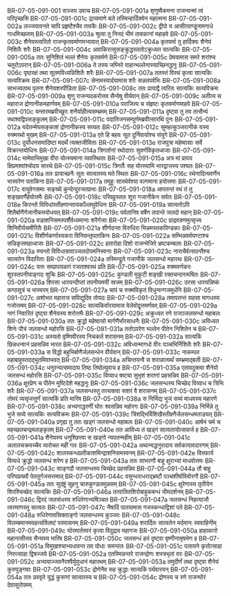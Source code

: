 BR-07-05-091-001	सञ्जय उवाच
BR-07-05-091-001a	शृणुष्वैकमना राजन्यन्मां त्वं परिपृच्छसि
BR-07-05-091-001c	द्राव्यमाणे बले तस्मिन्हार्दिक्येन महात्मना
BR-07-05-091-002a	लज्जयावनते चापि प्रहृष्टैश्चैव तावकैः
BR-07-05-091-002c	द्वीपो य आसीत्पाण्डूनामगाधे गाधमिच्छताम्
BR-07-05-091-003a	श्रुत्वा तु निनदं भीमं तावकानां महाहवे
BR-07-05-091-003c	शैनेयस्त्वरितो राजन्कृतवर्माणमभ्ययात्
BR-07-05-091-004a	कृतवर्मा तु हार्दिक्यः शैनेयं निशितैः शरैः
BR-07-05-091-004c	अवाकिरत्सुसङ्क्रुद्धस्ततोऽक्रुध्यत सात्यकिः
BR-07-05-091-005a	ततः सुनिशितं भल्लं शैनेयः कृतवर्मणे
BR-07-05-091-005c	प्रेषयामास समरे शरांश्च चतुरोऽपरान्
BR-07-05-091-006a	ते तस्य जघ्निरे वाहान्भल्लेनास्याच्छिनद्धनुः
BR-07-05-091-006c	पृष्ठरक्षं तथा सूतमविध्यन्निशितैः शरैः
BR-07-05-091-007a	ततस्तं विरथं कृत्वा सात्यकिः सत्यविक्रमः
BR-07-05-091-007c	सेनामस्यार्दयामास शरैः सन्नतपर्वभिः
BR-07-05-091-008a	साभज्यताथ पृतना शैनेयशरपीडिता
BR-07-05-091-008c	ततः प्रायाद्वै त्वरितः सात्यकिः सत्यविक्रमः
BR-07-05-091-009a	शृणु राजन्यदकरोत्तव सैन्येषु वीर्यवान्
BR-07-05-091-009c	अतीत्य स महाराज द्रोणानीकमहार्णवम्
BR-07-05-091-010a	पराजित्य च संहृष्टः कृतवर्माणमाहवे
BR-07-05-091-010c	यन्तारमब्रवीच्छूरः शनैर्याहीत्यसम्भ्रमम्
BR-07-05-091-011a	दृष्ट्वा तु तव तत्सैन्यं रथाश्वद्विपसङ्कुलम्
BR-07-05-091-011c	पदातिजनसम्पूर्णमब्रवीत्सारथिं पुनः
BR-07-05-091-012a	यदेतन्मेघसङ्काशं द्रोणानीकस्य सव्यतः
BR-07-05-091-012c	सुमहत्कुञ्जरानीकं यस्य रुक्मरथो मुखम्
BR-07-05-091-013a	एते हि बहवः सूत दुर्निवार्याश्च संयुगे
BR-07-05-091-013c	दुर्योधनसमादिष्टा मदर्थे त्यक्तजीविताः
BR-07-05-091-013e	राजपुत्रा महेष्वासाः सर्वे विक्रान्तयोधिनः
BR-07-05-091-014a	त्रिगर्तानां रथोदाराः सुवर्णविकृतध्वजाः
BR-07-05-091-014c	मामेवाभिमुखा वीरा योत्स्यमाना व्यवस्थिताः
BR-07-05-091-015a	अत्र मां प्रापय क्षिप्रमश्वांश्चोदय सारथे
BR-07-05-091-015c	त्रिगर्तैः सह योत्स्यामि भारद्वाजस्य पश्यतः
BR-07-05-091-016a	ततः प्रायाच्छनैः सूतः सात्वतस्य मते स्थितः
BR-07-05-091-016c	रथेनादित्यवर्णेन भास्वरेण पताकिना
BR-07-05-091-017a	तमूहुः सारथेर्वश्या वल्गमाना हयोत्तमाः
BR-07-05-091-017c	वायुवेगसमाः सङ्ख्ये कुन्देन्दुरजतप्रभाः
BR-07-05-091-018a	आपतन्तं रथं तं तु शङ्खवर्णैर्हयोत्तमैः
BR-07-05-091-018c	परिवव्रुस्ततः शूरा गजानीकेन सर्वतः
BR-07-05-091-018e	किरन्तो विविधांस्तीक्ष्णान्सायकाँल्लघुवेधिनः
BR-07-05-091-019a	सात्वतोऽपि शितैर्बाणैर्गजानीकमयोधयत्
BR-07-05-091-019c	पर्वतानिव वर्षेण तपान्ते जलदो महान्
BR-07-05-091-020a	वज्राशनिसमस्पर्शैर्वध्यमानाः शरैर्गजाः
BR-07-05-091-020c	प्राद्रवन्रणमुत्सृज्य शिनिवीर्यसमीरितैः
BR-07-05-091-021a	शीर्णदन्ता विरुधिरा भिन्नमस्तकपिण्डकाः
BR-07-05-091-021c	विशीर्णकर्णास्यकरा विनियन्तृपताकिनः
BR-07-05-091-022a	सम्भिन्नवर्मघण्टाश्च सन्निकृत्तमहाध्वजाः
BR-07-05-091-022c	हतारोहा दिशो राजन्भेजिरे भ्रष्टकम्बलाः
BR-07-05-091-023a	रुवन्तो विविधान्रावाञ्जलदोपमनिस्वनाः
BR-07-05-091-023c	नाराचैर्वत्सदन्तैश्च सात्वतेन विदारिताः
BR-07-05-091-024a	तस्मिन्द्रुते गजानीके जलसन्धो महारथः
BR-07-05-091-024c	यत्तः सम्प्रापयन्नागं रजताश्वरथं प्रति
BR-07-05-091-025a	रुक्मवर्णकरः शूरस्तपनीयाङ्गदः शुचिः
BR-07-05-091-025c	कुण्डली मुकुटी शङ्खी रक्तचन्दनरूषितः
BR-07-05-091-026a	शिरसा धारयन्दीप्तां तपनीयमयीं स्रजम्
BR-07-05-091-026c	उरसा धारयन्निष्कं कण्ठसूत्रं च भास्वरम्
BR-07-05-091-027a	चापं च रुक्मविकृतं विधुन्वन्गजमूर्धनि
BR-07-05-091-027c	अशोभत महाराज सविद्युदिव तोयदः
BR-07-05-091-028a	तमापतन्तं सहसा मागधस्य गजोत्तमम्
BR-07-05-091-028c	सात्यकिर्वारयामास वेलेवोद्वृत्तमर्णवम्
BR-07-05-091-029a	नागं निवारितं दृष्ट्वा शैनेयस्य शरोत्तमैः
BR-07-05-091-029c	अक्रुध्यत रणे राजञ्जलसन्धो महाबलः
BR-07-05-091-030a	ततः क्रुद्धो महेष्वासो मार्गणैर्भारसाधनैः
BR-07-05-091-030c	अविध्यत शिनेः पौत्रं जलसन्धो महोरसि
BR-07-05-091-031a	ततोऽपरेण भल्लेन पीतेन निशितेन च
BR-07-05-091-031c	अस्यतो वृष्णिवीरस्य निचकर्त शरासनम्
BR-07-05-091-032a	सात्यकिं छिन्नधन्वानं प्रहसन्निव भारत
BR-07-05-091-032c	अविध्यन्मागधो वीरः पञ्चभिर्निशितैः शरैः
BR-07-05-091-033a	स विद्धो बहुभिर्बाणैर्जलसन्धेन वीर्यवान्
BR-07-05-091-033c	नाकम्पत महाबाहुस्तदद्भुतमिवाभवत्
BR-07-05-091-034a	अचिन्तयन्वै स शरान्नात्यर्थं सम्भ्रमाद्बली
BR-07-05-091-034c	धनुरन्यत्समादाय तिष्ठ तिष्ठेत्युवाच ह
BR-07-05-091-035a	एतावदुक्त्वा शैनेयो जलसन्धं महोरसि
BR-07-05-091-035c	विव्याध षष्ट्या सुभृशं शराणां प्रहसन्निव
BR-07-05-091-036a	क्षुरप्रेण च पीतेन मुष्टिदेशे महद्धनुः
BR-07-05-091-036c	जलसन्धस्य चिच्छेद विव्याध च त्रिभिः शरैः
BR-07-05-091-037a	जलसन्धस्तु तत्त्यक्त्वा सशरं वै शरासनम्
BR-07-05-091-037c	तोमरं व्यसृजत्तूर्णं सात्यकिं प्रति मारिष
BR-07-05-091-038a	स निर्भिद्य भुजं सव्यं माधवस्य महारणे
BR-07-05-091-038c	अभ्यगाद्धरणीं घोरः श्वसन्निव महोरगः
BR-07-05-091-039a	निर्भिन्ने तु भुजे सव्ये सात्यकिः सत्यविक्रमः
BR-07-05-091-039c	त्रिंशद्भिर्विशिखैस्तीक्ष्णैर्जलसन्धमताडयत्
BR-07-05-091-040a	प्रगृह्य तु ततः खड्गं जलसन्धो महाबलः
BR-07-05-091-040c	आर्षभं चर्म च महच्छतचन्द्रमलङ्कृतम्
BR-07-05-091-040e	तत आविध्य तं खड्गं सात्वतायोत्ससर्ज ह
BR-07-05-091-041a	शैनेयस्य धनुश्छित्त्वा स खड्गो न्यपतन्महीम्
BR-07-05-091-041c	अलातचक्रवच्चैव व्यरोचत महीं गतः
BR-07-05-091-042a	अथान्यद्धनुरादाय सर्वकायावदारणम्
BR-07-05-091-042c	शालस्कन्धप्रतीकाशमिन्द्राशनिसमस्वनम्
BR-07-05-091-042e	विस्फार्य विव्यधे क्रुद्धो जलसन्धं शरेण ह
BR-07-05-091-043a	ततः साभरणौ बाहू क्षुराभ्यां माधवोत्तमः
BR-07-05-091-043c	साङ्गदौ जलसन्धस्य चिच्छेद प्रहसन्निव
BR-07-05-091-044a	तौ बाहू परिघप्रख्यौ पेततुर्गजसत्तमात्
BR-07-05-091-044c	वसुन्धराधराद्भ्रष्टौ पञ्चशीर्षाविवोरगौ
BR-07-05-091-045a	ततः सुदंष्ट्रं सुहनु चारुकुण्डलमुन्नसम्
BR-07-05-091-045c	क्षुरेणास्य तृतीयेन शिरश्चिच्छेद सात्यकिः
BR-07-05-091-046a	तत्पातितशिरोबाहुकबन्धं भीमदर्शनम्
BR-07-05-091-046c	द्विरदं जलसंधस्य रुधिरेणाभ्यषिञ्चत
BR-07-05-091-047a	जलसन्धं निहत्याजौ त्वरमाणस्तु सात्वतः
BR-07-05-091-047c	नैषादिं पातयामास गजस्कन्धाद्विशां पते
BR-07-05-091-048a	रुधिरेणावसिक्ताङ्गो जलसन्धस्य कुञ्जरः
BR-07-05-091-048c	विलम्बमानमवहत्संश्लिष्टं परमासनम्
BR-07-05-091-049a	शरार्दितः सात्वतेन मर्दमानः स्ववाहिनीम्
BR-07-05-091-049c	घोरमार्तस्वरं कृत्वा विदुद्राव महागजः
BR-07-05-091-050a	हाहाकारो महानासीत्तव सैन्यस्य मारिष
BR-07-05-091-050c	जलसन्धं हतं दृष्ट्वा वृष्णीनामृषभेण ह
BR-07-05-091-051a	विमुखाश्चाभ्यधावन्त तव योधाः समन्ततः
BR-07-05-091-051c	पलायने कृतोत्साहा निरुत्साहा द्विषज्जये
BR-07-05-091-052a	एतस्मिन्नन्तरे राजन्द्रोणः शस्त्रभृतां वरः
BR-07-05-091-052c	अभ्ययाज्जवनैरश्वैर्युयुधानं महारथम्
BR-07-05-091-053a	तमुदीर्णं तथा दृष्ट्वा शैनेयं कुरुपुङ्गवाः
BR-07-05-091-053c	द्रोणेनैव सह क्रुद्धाः सात्यकिं पर्यवारयन्
BR-07-05-091-054a	ततः प्रववृते युद्धं कुरूणां सात्वतस्य च
BR-07-05-091-054c	द्रोणस्य च रणे राजन्घोरं देवासुरोपमम्
